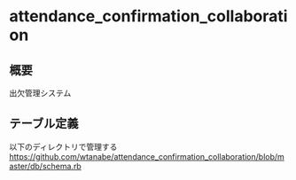 # attendance_confirmation_collaboration
## 概要
出欠管理システム

## テーブル定義
以下のディレクトリで管理する
https://github.com/wtanabe/attendance_confirmation_collaboration/blob/master/db/schema.rb
